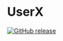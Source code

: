 # UserX
[![GitHub release](https://img.shields.io/github/release/Naereen/StrapDown.js.svg)](https://github.com/userxpro/userx/tree/maven/pro/userx/UserX)